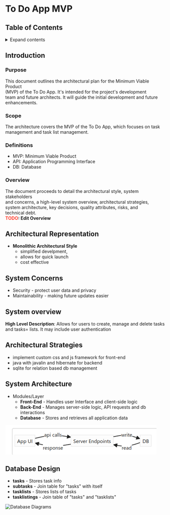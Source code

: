 
# To Do App MVP

## Table of Contents
<details>
<summary>Expand contents</summary>

- [Introduction](#intro)
  - [Purpose](#purpose)
  - [Scope](#scope)
  - [Definitions](#definitions)
  - [Overview](#overview)


</details>

<a id="intro"></a>
## Introduction

<a id="purpose"></a>
### Purpose
This document outlines the architectural plan for the Minimum Viable Product
<br>(MVP) of the To Do App. It's intended for the project's development
<br>team and future architects. It will guide the initial development and future
<br>enhancements.

<a id="scope"></a>
### Scope
The architecture covers the MVP of the To Do App, which focuses on task
<br>management and task list management.

<a id="definitions"></a>
### Definitions
- MVP: Minimum Viable Product
- API: Application Programming Interface
- DB: Database

<a id="overview"></a>
### Overview
The document proceeds to detail the architectural style, system stakeholders
<br>and concerns, a high-level system overview, architectural strategies,
<br>system architecture, key decisions, quality attributes, risks, and
<br>technical debt.
<br>**<span style="color:#ff3f2f">TODO</span>: Edit Overview**

## Architectural Representation
- **Monolithic Architectural Style**
  - simplified develpment,
  - allows for quick launch
  - cost effective

## System Concerns
- Security - protect user data and privacy
- Maintainability - making future updates easier

## System overview
**High Level Description**: Allows for users to create, manage and delete tasks
<br>and tasks= lists. It may include user authentication


## Architectural Strategies
- implement custom css and js framework for front-end
- java with javalin and hibernate for backend
- sqlite for relation based db management


## System Architecture
- Modules/Layer
  - **Front-End** - Handles user Interface and client-side logic
  - **Back-End** - Manages server-side logic, API requests and db interactions
  - **Database** - Stores and retrieves all application data

![Component Diagrams](/docs/diagrams/ComponentDiagram.png)

## Database Design
- **tasks** - Stores task info
- **subtasks** - Join table for "tasks" with itself
- **tasklists** - Stores lists of tasks
- **tasklistings** - Join table of "tasks" and "tasklists"

![Database Diagrams]()
